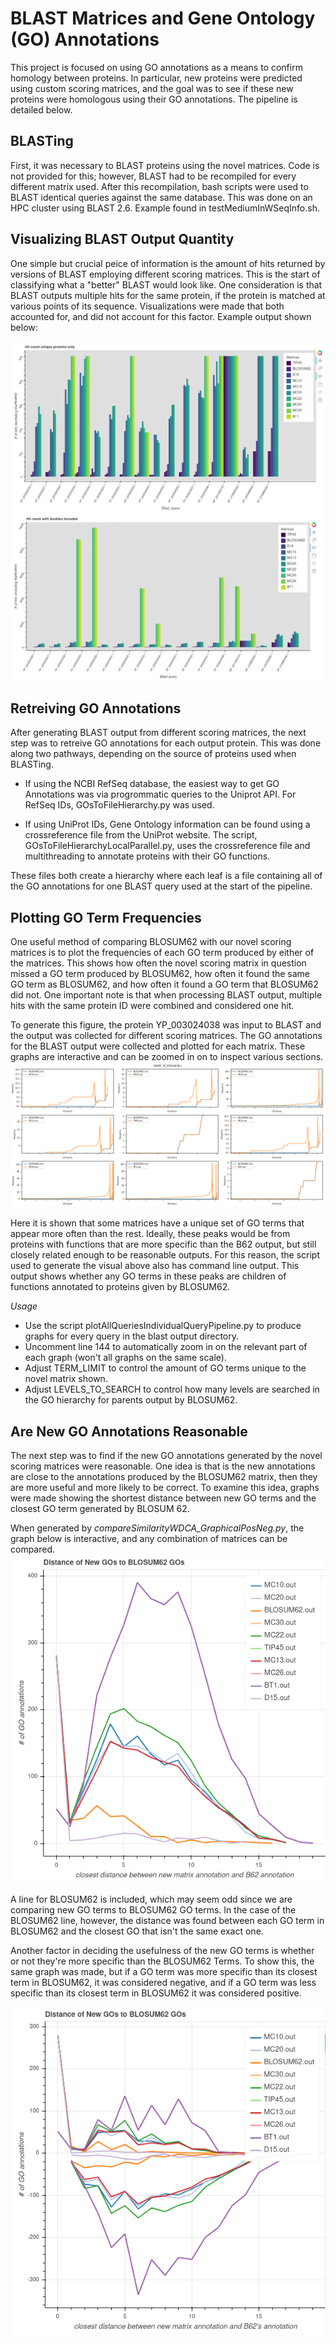 # BLAST Matrices and Gene Ontology (GO) Annotations 
This project is focused on using GO annotations as a means to confirm homology between proteins. In particular, new proteins were predicted using custom scoring matrices, and the goal was to see if these new proteins were homologous using their GO annotations. The pipeline is detailed below. 

## BLASTing 
First, it was necessary to BLAST proteins using the novel matrices. Code is not provided for this; however, BLAST had to be recompiled for every different matrix used. After this recompilation, bash scripts were used to BLAST identical queries against the same database. This was done on an HPC cluster using BLAST 2.6. Example found in testMediumInWSeqInfo.sh. 

## Visualizing BLAST Output Quantity 
One simple but crucial peice of information is the amount of hits returned by versions of BLAST employing different scoring matrices. This is the start of classifying what a "better" BLAST would look like. One consideration is that BLAST outputs multiple hits for the same protein, if the protein is matched at various points of its sequence. Visualizations were made that both accounted for, and did not account for this factor. Example output shown below: 

![Amount of hits w/o doubles](https://github.com/blitt2018/matricesAndGOAnnotations/blob/master/blastOutAmpGroupsNoDoubles.png)
![Amount of hits w/ doubles](https://github.com/blitt2018/matricesAndGOAnnotations/blob/master/blastOutAmpGroupsWDoubles.png)

## Retreiving GO Annotations 
After generating BLAST output from different scoring matrices, the next step was to retreive GO annotations for each output protein. This was done along two pathways, depending on the source of proteins used when BLASTing. 

- If using the NCBI RefSeq database, the easiest way to get GO Annotations was via progrommatic queries to the Uniprot API. For RefSeq IDs, GOsToFileHierarchy.py was used. 

- If using UniProt IDs, Gene Ontology information can be found using a crossreference file from the UniProt website. The script, GOsToFileHierarchyLocalParallel.py, uses the crossreference file and multithreading to annotate proteins with their GO functions. 

These files both create a hierarchy where each leaf is a file containing all of the GO annotations for one BLAST query used at the start of the pipeline.

## Plotting GO Term Frequencies 
One useful method of comparing BLOSUM62 with our novel scoring matrices is to plot the frequencies of each GO term produced by either of the matrices. This shows how often the novel scoring matrix in question missed a GO term produced by BLOSUM62, how often it found the same GO term as BLOSUM62, and how often it found a GO term that BLOSUM62 did not. One important note is that when processing BLAST output, multiple hits with the same protein ID were combined and considered one hit. 

To generate this figure, the protein YP_003024038 was input to BLAST and the output was collected for different scoring matrices. The GO annotations for the BLAST output were collected and plotted for each matrix. These graphs are interactive and can be zoomed in on to inspect various sections. 
![GO frequency plots](https://github.com/blitt2018/matricesAndGOAnnotations/blob/master/reproducePipelineMediumInputAttempt/GOFreqsYP_003024038ZoomedIn.png)

Here it is shown that some matrices have a unique set of GO terms that appear more often than the rest. Ideally, these peaks would be from proteins with functions that are more specific than the B62 output, but still closely related enough to be reasonable outputs. For this reason, the script used to generate the visual above also has command line output. This output shows whether any GO terms in these peaks are children of functions annotated to proteins given by BLOSUM62. 

*Usage*
- Use the script plotAllQueriesIndividualQueryPipeline.py to produce graphs for every query in the blast output directory. 
- Uncomment line 144 to automatically zoom in on the relevant part of each graph (won't all graphs on the same scale).
- Adjust TERM_LIMIT to control the amount of GO terms unique to the novel matrix shown. 
- Adjust LEVELS_TO_SEARCH to control how many levels are searched in the GO hierarchy for parents output by BLOSUM62. 

## Are New GO Annotations Reasonable 
The next step was to find if the new GO annotations generated by the novel scoring matrices were reasonable. One idea is that is the new annotations are close to the annotations produced by the BLOSUM62 matrix, then they are more useful and more likely to be correct. To examine this idea, graphs were made showing the shortest distance between new GO terms and the closest GO term generated by BLOSUM 62. 

When generated by *compareSimilarityWDCA_GraphicalPosNeg.py*, the graph below is interactive, and any combination of matrices can be compared. 
![Shortest distance from new GO to B62 GO](https://github.com/blitt2018/matricesAndGOAnnotations/blob/master/reproducePipelineMediumInputAttempt/GODistPos.png)

A line for BLOSUM62 is included, which may seem odd since we are comparing new GO terms to BLOSUM62 GO terms. In the case of the BLOSUM62 line, however, the distance was found between each GO term in BLOSUM62 and the closest GO that isn't the same exact one. 

Another factor in deciding the usefulness of the new GO terms is whether or not they're more specific than the BLOSUM62 Terms. To show this, the same graph was made, but if a GO term was more specific than its closest term in BLOSUM62, it was considered negative, and if a GO term was less specific than its closest term in BLOSUM62 it was considered positive. 

![Shortest distance from new GO to B62 GO with negatives](https://github.com/blitt2018/matricesAndGOAnnotations/blob/master/reproducePipelineMediumInputAttempt/GODistsPosNeg.png)
